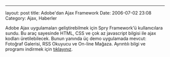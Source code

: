 ---
layout: post
title: Adobe&#039;dan Ajax Framework
Date: 2006-07-02 23:08
Category: Ajax, Haberler

Adobe Ajax uygulamaları geliştirebilmek için Spry Framework'ü
kullanıcılara sundu. Bu araç sayesinde HTML, CSS ve çok az javascript
bilgisi ile ajax kodları üretilebilecek. Bunun yanında üç demo
uygulamada mevcut: Fotoğraf Galerisi, RSS Okuyucu ve On-line Mağaza.
Ayrıntılı bilgi ve programı indirmek için [tıklayınız][].

  [tıklayınız]: http://labs.adobe.com/technologies/spry/
